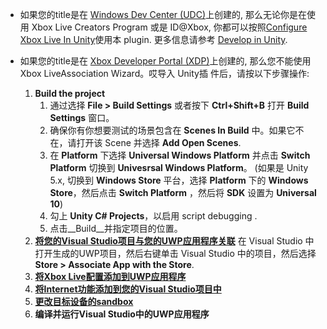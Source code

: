 ﻿* 如果您的title是在 [Windows Dev Center (UDC)](http://dev.windows.com/)上创建的, 那么无论你是在使用 Xbox Live Creators Program 或是 ID@Xbox,  你都可以按照[Configure Xbox Live In Unity](https://docs.microsoft.com/en-us/windows/uwp/xbox-live/get-started-with-creators/configure-xbox-live-in-unity)使用本 plugin.
更多信息请参考 [Develop in Unity](https://docs.microsoft.com/en-us/windows/uwp/xbox-live/get-started-with-creators/develop-creators-title-with-unity).

* 如果您的title是在  [Xbox Developer Portal (XDP)](https://xdp.xboxlive.com/)上创建的, 那么您不能使用Xbox LiveAssociation Wizard。哎导入 Unity插 件后，请按以下步骤操作:
  1. __Build the project__
      1. 通过选择  __File > Build Settings__ 或者按下 __Ctrl+Shift+B__ 打开 __Build Settings__ 窗口。
      2. 确保你有你想要测试的场景包含在 __Scenes In Build__ 中。如果它不在，请打开该 Scene 并选择 __Add Open Scenes__.
      3. 在 __Platform__ 下选择 __Universal Windows Platform__ 并点击 __Switch Platform__ 切换到 __Univesrsal Windows Platform__。
		(如果是 Unity 5.x, 切换到 __Windows Store__ 平台，选择 __Platform__ 下的 __Windows Store__，然后点击 __Switch Platform__ ，然后将 __SDK__ 设置为 __Universal 10__)
      4. 勾上 __Unity C# Projects__，以启用 script debugging .
      5. 点击__Build__并指定项目的位置。     
  2. [__将您的Visual Studio项目与您的UWP应用程序关联__](https://docs.microsoft.com/en-us/windows/uwp/xbox-live/get-started-with-partner/get-started-with-visual-studio-and-uwp#3-associate-your-visual-studio-project-with-your-uwp-app)
  在 Visual Studio 中打开生成的UWP项目，然后右键单击 Visual Studio 中的项目，然后选择 __Store > Associate App with the Store__.
  3. [__将Xbox Live配置添加到UWP应用程序__](https://docs.microsoft.com/en-us/windows/uwp/xbox-live/get-started-with-partner/get-started-with-visual-studio-and-uwp#4-associate-your-visual-studio-project-with-your-xbox-live-enabled-title)
  4. [__将Internet功能添加到您的Visual Studio项目中__](https://docs.microsoft.com/en-us/windows/uwp/xbox-live/get-started-with-partner/get-started-with-visual-studio-and-uwp#6-add-internet-capabilities-to-your-visual-studio-project)
  5. [__更改目标设备的sandbox__](https://docs.microsoft.com/en-us/windows/uwp/xbox-live/xbox-live-sandboxes#switch-your-pcs-development-sandbox)
  6. __编译并运行Visual Studio中的UWP应用程序__
